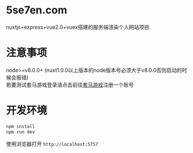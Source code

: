 # 5se7en.com

nuxtjs+express+vue2.0+vuex搭建的服务端渲染个人网站项目.

# 注意事项

node>=v8.0.0+ (nuxt1.0.0以上版本的node版本号必须大于v8.0.0否则启动的时候会报错)<br>
若要测试套马游戏登录请点击前往[套马游戏](https://www.hybjf.com/game/20170925Activity)注册一个账号



# 开发环境

```bash
npm install
npm run dev
```

使用浏览器打开 `http://localhost:5757`
